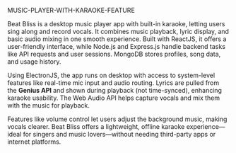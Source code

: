 MUSIC-PLAYER-WITH-KARAOKE-FEATURE


Beat Bliss is a desktop music player app with built-in karaoke, letting users sing along and record vocals. It combines music playback, lyric display, and basic audio mixing in one smooth experience. Built with ReactJS, it offers a user-friendly interface, while Node.js and Express.js handle backend tasks like API requests and user sessions. MongoDB stores profiles, song data, and usage history.

Using ElectronJS, the app runs on desktop with access to system-level features like real-time mic input and audio routing. Lyrics are pulled from the **Genius API** and shown during playback (not time-synced), enhancing karaoke usability. The Web Audio API helps capture vocals and mix them with the music for playback.

Features like volume control let users adjust the background music, making vocals clearer. Beat Bliss offers a lightweight, offline karaoke experience—ideal for singers and music lovers—without needing third-party apps or internet platforms.
